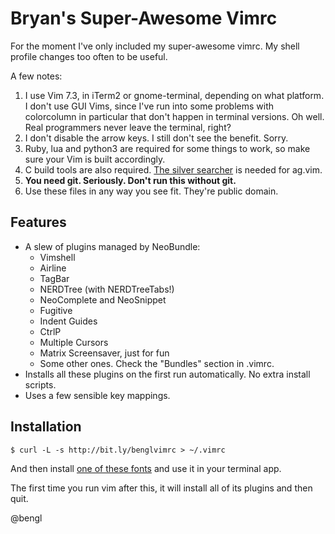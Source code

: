 Bryan's Super-Awesome Vimrc
===========================

For the moment I've only included my super-awesome vimrc. My shell profile changes too often to be useful.

A few notes:

1. I use Vim 7.3, in iTerm2 or gnome-terminal, depending on what platform. I don't use GUI Vims, since I've run into some problems with colorcolumn in particular that don't happen in terminal versions. Oh well. Real programmers never leave the terminal, right?
2. I don't disable the arrow keys. I still don't see the benefit. Sorry.
3. Ruby, lua and python3 are required for some things to work, so make sure your Vim is built accordingly.
4. C build tools are also required. [The silver searcher](https://github.com/ggreer/the_silver_searcher#installation) is needed for ag.vim.
5. **You need git. Seriously. Don't run this without git.**
6. Use these files in any way you see fit. They're public domain.

Features
--------

* A slew of plugins managed by NeoBundle:
  * Vimshell
  * Airline
  * TagBar
  * NERDTree (with NERDTreeTabs!)
  * NeoComplete and NeoSnippet
  * Fugitive
  * Indent Guides
  * CtrlP
  * Multiple Cursors
  * Matrix Screensaver, just for fun
  * Some other ones. Check the "Bundles" section in .vimrc.
* Installs all these plugins on the first run automatically. No extra install scripts.
* Uses a few sensible key mappings.

Installation
------------

    $ curl -L -s http://bit.ly/benglvimrc > ~/.vimrc

And then install [one of these fonts](https://github.com/Lokaltog/powerline-fonts) and use it in your terminal app.

The first time you run vim after this, it will install all of its plugins and then quit.



@bengl
